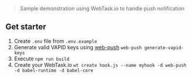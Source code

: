 > Sample demonstration using WebTask.io to handle push notification

## Get starter

1. Create `.env` file from `.env.example`
2. Generate valid VAPID keys using [web-push][1] `web-push generate-vapid-keys`
2. Execute `npm run build`
3. Create your WebTask.io `wt create hook.js --name myhook -d web-push -d babel-runtime -d babel-core`

[1]: https://www.npmjs.com/package/web-push